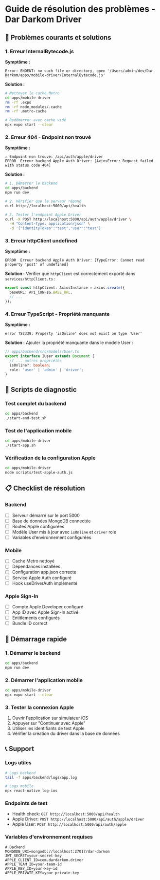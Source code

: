 # Guide de résolution des problèmes - Dar Darkom Driver

## 🚨 Problèmes courants et solutions

### 1. Erreur InternalBytecode.js

**Symptôme :**
```
Error: ENOENT: no such file or directory, open '/Users/admin/dev/Dar-Darkom/apps/mobile-driver/InternalBytecode.js'
```

**Solution :**
```bash
# Nettoyer le cache Metro
cd apps/mobile-driver
rm -rf .expo
rm -rf node_modules/.cache
rm -rf .metro-cache

# Redémarrer avec cache vidé
npx expo start --clear
```

### 2. Erreur 404 - Endpoint non trouvé

**Symptôme :**
```
⚠️ Endpoint non trouvé: /api/auth/apple/driver
ERROR  Erreur backend Apple Auth Driver: [AxiosError: Request failed with status code 404]
```

**Solution :**
```bash
# 1. Démarrer le backend
cd apps/backend
npm run dev

# 2. Vérifier que le serveur répond
curl http://localhost:5000/api/health

# 3. Tester l'endpoint Apple Driver
curl -X POST http://localhost:5000/api/auth/apple/driver \
  -H "Content-Type: application/json" \
  -d '{"identityToken":"test","user":"test"}'
```

### 3. Erreur httpClient undefined

**Symptôme :**
```
ERROR  Erreur backend Apple Auth Driver: [TypeError: Cannot read property 'post' of undefined]
```

**Solution :**
Vérifier que `httpClient` est correctement exporté dans `services/httpClient.ts` :
```typescript
export const httpClient: AxiosInstance = axios.create({
  baseURL: API_CONFIG.BASE_URL,
  // ...
});
```

### 4. Erreur TypeScript - Propriété manquante

**Symptôme :**
```
error TS2339: Property 'isOnline' does not exist on type 'User'
```

**Solution :**
Ajouter la propriété manquante dans le modèle User :
```typescript
// apps/backend/src/models/User.ts
export interface IUser extends Document {
  // ... autres propriétés
  isOnline?: boolean;
  role: 'user' | 'admin' | 'driver';
}
```

## 🔧 Scripts de diagnostic

### Test complet du backend
```bash
cd apps/backend
./start-and-test.sh
```

### Test de l'application mobile
```bash
cd apps/mobile-driver
./start-app.sh
```

### Vérification de la configuration Apple
```bash
cd apps/mobile-driver
node scripts/test-apple-auth.js
```

## 📋 Checklist de résolution

### Backend
- [ ] Serveur démarré sur le port 5000
- [ ] Base de données MongoDB connectée
- [ ] Routes Apple configurées
- [ ] Modèle User mis à jour avec `isOnline` et `driver` role
- [ ] Variables d'environnement configurées

### Mobile
- [ ] Cache Metro nettoyé
- [ ] Dépendances installées
- [ ] Configuration app.json correcte
- [ ] Service Apple Auth configuré
- [ ] Hook useDriverAuth implémenté

### Apple Sign-In
- [ ] Compte Apple Developer configuré
- [ ] App ID avec Apple Sign-In activé
- [ ] Entitlements configurés
- [ ] Bundle ID correct

## 🚀 Démarrage rapide

### 1. Démarrer le backend
```bash
cd apps/backend
npm run dev
```

### 2. Démarrer l'application mobile
```bash
cd apps/mobile-driver
npx expo start --clear
```

### 3. Tester la connexion Apple
1. Ouvrir l'application sur simulateur iOS
2. Appuyer sur "Continuer avec Apple"
3. Utiliser les identifiants de test Apple
4. Vérifier la création du driver dans la base de données

## 📞 Support

### Logs utiles
```bash
# Logs backend
tail -f apps/backend/logs/app.log

# Logs mobile
npx react-native log-ios
```

### Endpoints de test
- Health check: `GET http://localhost:5000/api/health`
- Apple Driver: `POST http://localhost:5000/api/auth/apple/driver`
- Apple User: `POST http://localhost:5000/api/auth/apple`

### Variables d'environnement requises
```env
# Backend
MONGODB_URI=mongodb://localhost:27017/dar-darkom
JWT_SECRET=your-secret-key
APPLE_CLIENT_ID=com.dardarkom.driver
APPLE_TEAM_ID=your-team-id
APPLE_KEY_ID=your-key-id
APPLE_PRIVATE_KEY=your-private-key
```




